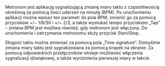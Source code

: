 Metronom jest aplikacją sygnalizującą zmianę miary taktu z częstotliwością określoną za pomocą ilości uderzeń na minutę (BPM). Po uruchomieniu aplikacji można wpisać ten parametr do pola BPM, zmienić go za pomocą przycisków +/− 1/6/30 i ×/÷ 2/3, a także wystukać tempo przyciskiem „Tap” – zmiana BPM jest możliwa również, gdy metronom jest włączony. Do uruchomienia i zatrzymania metronomu służy przycisk Start/Stop.

Długość taktu można zmieniać za pomocą pola „Time signature”. Domyślnie zmiana miary taktu jest sygnalizowana za pomocą kropek na ekranie. Za pomocą odpowiednich przełączników istnieje możliwość włączenia sygnalizacji dźwiękowej, a także wyróżnienia pierwszej miary w takcie.
